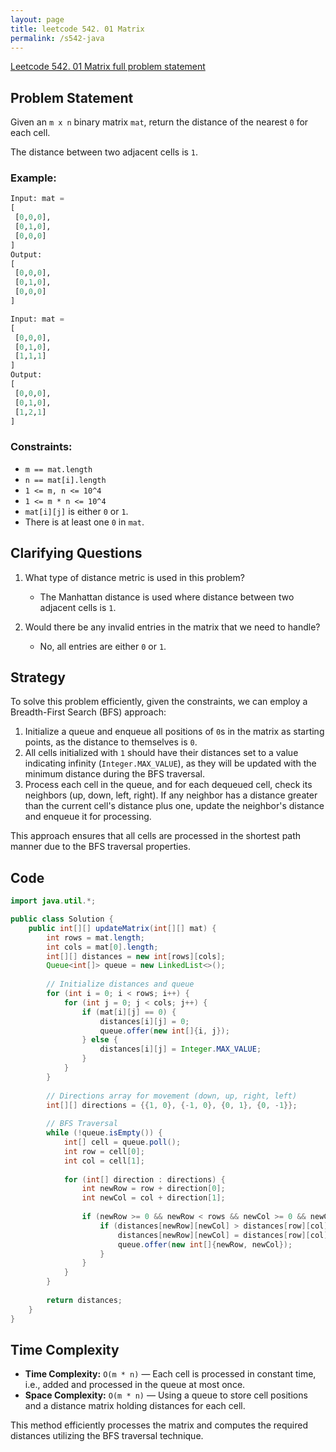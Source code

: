 ```yaml
---
layout: page
title: leetcode 542. 01 Matrix
permalink: /s542-java
---
```

[Leetcode 542. 01 Matrix full problem statement](https://algoadvance.github.io/algoadvance/l542)
## Problem Statement

Given an `m x n` binary matrix `mat`, return the distance of the nearest `0` for each cell.

The distance between two adjacent cells is `1`.

### Example:
```python
Input: mat = 
[
 [0,0,0],
 [0,1,0],
 [0,0,0]
]
Output: 
[
 [0,0,0],
 [0,1,0],
 [0,0,0]
]

Input: mat = 
[
 [0,0,0],
 [0,1,0],
 [1,1,1]
]
Output: 
[
 [0,0,0],
 [0,1,0],
 [1,2,1]
]
```

### Constraints:
- `m == mat.length`
- `n == mat[i].length`
- `1 <= m, n <= 10^4`
- `1 <= m * n <= 10^4`
- `mat[i][j]` is either `0` or `1`.
- There is at least one `0` in `mat`.

## Clarifying Questions

1. What type of distance metric is used in this problem?
   - The Manhattan distance is used where distance between two adjacent cells is `1`.

2. Would there be any invalid entries in the matrix that we need to handle?
   - No, all entries are either `0` or `1`.

## Strategy

To solve this problem efficiently, given the constraints, we can employ a Breadth-First Search (BFS) approach:

1. Initialize a queue and enqueue all positions of `0`s in the matrix as starting points, as the distance to themselves is `0`.
2. All cells initialized with `1` should have their distances set to a value indicating infinity (`Integer.MAX_VALUE`), as they will be updated with the minimum distance during the BFS traversal.
3. Process each cell in the queue, and for each dequeued cell, check its neighbors (up, down, left, right). If any neighbor has a distance greater than the current cell's distance plus one, update the neighbor's distance and enqueue it for processing.

This approach ensures that all cells are processed in the shortest path manner due to the BFS traversal properties.

## Code

```java
import java.util.*;

public class Solution {
    public int[][] updateMatrix(int[][] mat) {
        int rows = mat.length;
        int cols = mat[0].length;
        int[][] distances = new int[rows][cols];
        Queue<int[]> queue = new LinkedList<>();
        
        // Initialize distances and queue
        for (int i = 0; i < rows; i++) {
            for (int j = 0; j < cols; j++) {
                if (mat[i][j] == 0) {
                    distances[i][j] = 0;
                    queue.offer(new int[]{i, j});
                } else {
                    distances[i][j] = Integer.MAX_VALUE;
                }
            }
        }
        
        // Directions array for movement (down, up, right, left)
        int[][] directions = {{1, 0}, {-1, 0}, {0, 1}, {0, -1}};
        
        // BFS Traversal
        while (!queue.isEmpty()) {
            int[] cell = queue.poll();
            int row = cell[0];
            int col = cell[1];
            
            for (int[] direction : directions) {
                int newRow = row + direction[0];
                int newCol = col + direction[1];
                
                if (newRow >= 0 && newRow < rows && newCol >= 0 && newCol < cols) {
                    if (distances[newRow][newCol] > distances[row][col] + 1) {
                        distances[newRow][newCol] = distances[row][col] + 1;
                        queue.offer(new int[]{newRow, newCol});
                    }
                }
            }
        }
        
        return distances;
    }
}
```

## Time Complexity

- **Time Complexity:** `O(m * n)` — Each cell is processed in constant time, i.e., added and processed in the queue at most once.
- **Space Complexity:** `O(m * n)` — Using a queue to store cell positions and a distance matrix holding distances for each cell.

This method efficiently processes the matrix and computes the required distances utilizing the BFS traversal technique.